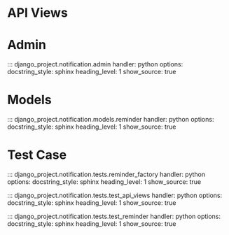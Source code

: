 # API Views

[//]: # (::: django_project.notification.api_views.reminder)

[//]: # (    handler: python)

[//]: # (    options:)

[//]: # (        docstring_style: sphinx)

[//]: # (        heading_level: 1)

[//]: # (        show_source: true)



# Admin

::: django_project.notification.admin
    handler: python
    options:
        docstring_style: sphinx
        heading_level: 1
        show_source: true


[//]: # (# Serializers)

[//]: # ()
[//]: # (::: django_project.notification.serializers.reminder)

[//]: # (    handler: python)

[//]: # (    options:)

[//]: # (        docstring_style: sphinx)

[//]: # (        heading_level: 1)

[//]: # (        show_source: true)

# Models

::: django_project.notification.models.reminder
    handler: python
    options:
        docstring_style: sphinx
        heading_level: 1
        show_source: true


# Test Case

::: django_project.notification.tests.reminder_factory
    handler: python
    options:
        docstring_style: sphinx
        heading_level: 1
        show_source: true


::: django_project.notification.tests.test_api_views
    handler: python
    options:
        docstring_style: sphinx
        heading_level: 1
        show_source: true


::: django_project.notification.tests.test_reminder
    handler: python
    options:
        docstring_style: sphinx
        heading_level: 1
        show_source: true


